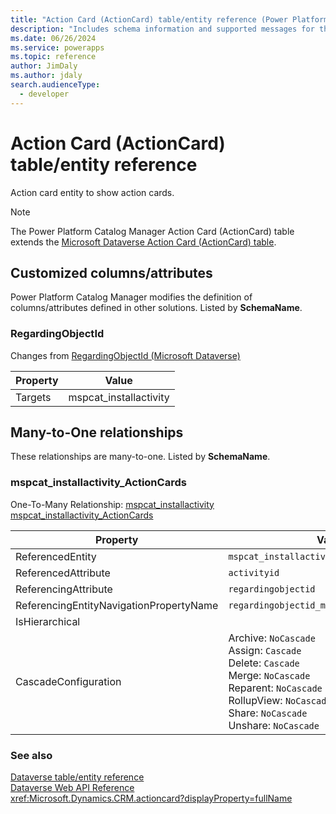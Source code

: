 ```yaml
---
title: "Action Card (ActionCard) table/entity reference (Power Platform Catalog Manager)"
description: "Includes schema information and supported messages for the Action Card (ActionCard) table/entity with Power Platform Catalog Manager."
ms.date: 06/26/2024
ms.service: powerapps
ms.topic: reference
author: JimDaly
ms.author: jdaly
search.audienceType: 
  - developer
---
```


# Action Card (ActionCard) table/entity reference

Action card entity to show action cards.

> [!NOTE]
> The Power Platform Catalog Manager Action Card (ActionCard) table extends the [Microsoft Dataverse Action Card (ActionCard) table](/power-apps/developer/data-platform/reference/entities/actioncard).



## Customized columns/attributes

Power Platform Catalog Manager modifies the definition of columns/attributes defined in other solutions. Listed by **SchemaName**.

### <a name="BKMK_RegardingObjectId"></a> RegardingObjectId

Changes from [RegardingObjectId (Microsoft Dataverse)](/power-apps/developer/data-platform/reference/entities/actioncard#BKMK_RegardingObjectId)

|Property|Value|
|---|---|
|Targets|mspcat_installactivity|


## Many-to-One relationships

These relationships are many-to-one. Listed by **SchemaName**.

### <a name="BKMK_mspcat_installactivity_ActionCards"></a> mspcat_installactivity_ActionCards

One-To-Many Relationship: [mspcat_installactivity mspcat_installactivity_ActionCards](mspcat_installactivity.md#BKMK_mspcat_installactivity_ActionCards)

|Property|Value|
|---|---|
|ReferencedEntity|`mspcat_installactivity`|
|ReferencedAttribute|`activityid`|
|ReferencingAttribute|`regardingobjectid`|
|ReferencingEntityNavigationPropertyName|`regardingobjectid_mspcat_installactivity`|
|IsHierarchical||
|CascadeConfiguration|Archive: `NoCascade`<br />Assign: `Cascade`<br />Delete: `Cascade`<br />Merge: `NoCascade`<br />Reparent: `NoCascade`<br />RollupView: `NoCascade`<br />Share: `NoCascade`<br />Unshare: `NoCascade`|



### See also

[Dataverse table/entity reference](/power-apps/developer/data-platform/reference/about-entity-reference)  
[Dataverse Web API Reference](/power-apps/developer/data-platform/webapi/reference/about)   
<xref:Microsoft.Dynamics.CRM.actioncard?displayProperty=fullName>
